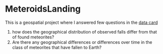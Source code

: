 # MeteroidsLanding
This is a geospatial project where I answered few questions in the [data card](https://www.kaggle.com/datasets/nasa/meteorite-landings)

1. how does the geographical distribution of observed falls differ from that of found meteorites?
2. Are there any geographical differences or differences over time in the class of meteorites that have fallen to Earth?
